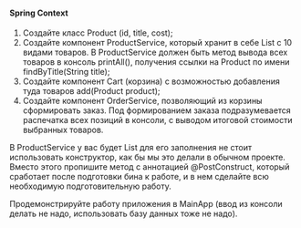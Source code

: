#### Spring Context

1. Создайте класс Product (id, title, cost);
2. Создайте компонент ProductService, который хранит в себе List<Product> с 10
видами товаров. В ProductService должен быть метод вывода всех товаров в консоль printAll(),
получения ссылки на Product по имени findByTitle(String title);
3. Создайте компонент Cart (корзина) с возможностью добавления туда товаров add(Product
product);
4. Создайте компонент OrderService, позволяющий из корзины сформировать заказ. Под
формированием заказа подразумевается распечатка всех позиций в консоли, с выводом
итоговой стоимости выбранных товаров.

В ProductService у вас будет List<Product> для его заполнения не стоит использовать конструктор, как
бы мы это делали в обычном проекте. Вместо этого пропишите метод с аннотацией @PostConstruct,
который сработает после подготовки бина к работе, и в нем сделайте всю необходимую
подготовительную работу.

Продемонстрируйте работу приложения в MainApp (ввод из консоли делать не надо, использовать базу данных тоже не надо).
